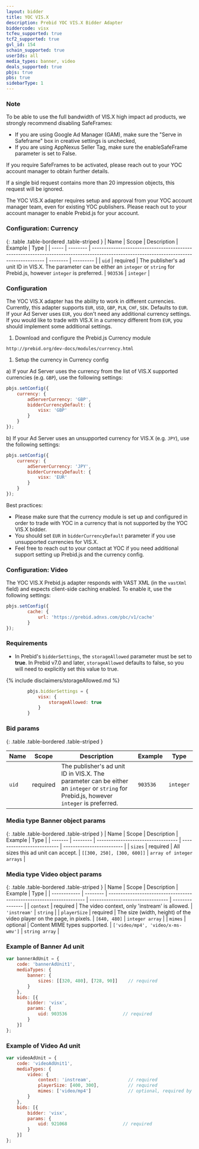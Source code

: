 ```yaml
---
layout: bidder
title: YOC VIS.X
description: Prebid YOC VIS.X Bidder Adapter
biddercode: visx
tcfeu_supported: true
tcf2_supported: true
gvl_id: 154
schain_supported: true
userIds: all
media_types: banner, video
deals_supported: true
pbjs: true
pbs: true
sidebarType: 1
---
```


### Note

To be able to use the full bandwidth of VIS.X high impact ad products, we strongly recommend disabling SafeFrames:

- If you are using Google Ad Manager (GAM), make sure the "Serve in Safeframe" box in creative settings is unchecked,
- If you are using AppNexus Seller Tag, make sure the enableSafeFrame parameter is set to False.

If you require SafeFrames to be activated, please reach out to your YOC account manager to obtain further details.

If a single bid request contains more than 20 impression objects, this request will be ignored.

The YOC VIS.X adapter requires setup and approval from your YOC account manager team, even for existing YOC publishers.
Please reach out to your account manager to enable Prebid.js for your account.

### Configuration: Currency

{: .table .table-bordered .table-striped }
| Name  | Scope    | Description                                                                                                                              | Example  | Type      |
| ----- | -------- | ---------------------------------------------------------------------------------------------------------------------------------------- | -------- | --------- |
| `uid` | required | The publisher's ad unit ID in VIS.X. The parameter can be either an `integer` or `string` for Prebid.js, however `integer` is preferred. | `903536` | `integer` |

### Configuration

The YOC VIS.X adapter has the ability to work in different currencies. Currently, this adapter supports `EUR`, `USD`,
`GBP`, `PLN`, `CHF`, `SEK`. Defaults to `EUR`. If your Ad Server uses `EUR`, you don't need any additional currency settings.
If you would like to trade with VIS.X in a currency different from `EUR`, you should implement some additional settings.

1. Download and configure the Prebid.js Currency module

`http://prebid.org/dev-docs/modules/currency.html`

1. Setup the currency in Currency config

a) If your Ad Server uses the currency from the list of VIS.X supported currencies (e.g. `GBP`), use the following settings:

```javascript
pbjs.setConfig({
    currency: {
        adServerCurrency: 'GBP',
        bidderCurrencyDefault: {
            visx: 'GBP'
        }
    }
});
```

b) If your Ad Server uses an unsupported currency for VIS.X (e.g. `JPY`), use the following settings:

```javascript
pbjs.setConfig({
    currency: {
        adServerCurrency: 'JPY',
        bidderCurrencyDefault: {
            visx: 'EUR'
        }
    }
});
```

Best practices:

- Please make sure that the currency module is set up and configured in order to trade with YOC in a currency that is not supported by the YOC VIS.X bidder.
- You should set `EUR` in `bidderCurrencyDefault` parameter if you use unsupported currencies for VIS.X.
- Feel free to reach out to your contact at YOC if you need additional support setting up Prebid.js and the currency config.

### Configuration: Video

The YOC VIS.X Prebid.js adapter responds with VAST XML (in the `vastXml` field) and expects client-side caching enabled. To enable it, use the following settings:

```javascript
pbjs.setConfig({
        cache: {
            url: 'https://prebid.adnxs.com/pbc/v1/cache'
        }
});
```

### Requirements

- In Prebid's `bidderSettings`, the `storageAllowed` parameter must be set to **true**. In Prebid v7.0 and later, `storageAllowed` defaults to false, so you will need to explicitly set this value to true.

{% include disclaimers/storageAllowed.md %}

```javascript
        pbjs.bidderSettings = {
            visx: {
                storageAllowed: true
            }
        }
```

### Bid params

{: .table .table-bordered .table-striped }

| Name  | Scope    | Description                                                                                                                              | Example  | Type      |
| ----- | -------- | ---------------------------------------------------------------------------------------------------------------------------------------- | -------- | --------- |
| `uid` | required | The publisher's ad unit ID in VIS.X. The parameter can be either an `integer` or `string` for Prebid.js, however `integer` is preferred. | `903536` | `integer` |

### Media type Banner object params

{: .table .table-bordered .table-striped }
| Name    | Scope    | Description                        | Example                    | Type                      |
| ------- | -------- | ---------------------------------- | -------------------------- | ------------------------- |
| `sizes` | required | All sizes this ad unit can accept. | `[[300, 250], [300, 600]]` | `array of integer arrays` |

### Media type Video object params

{: .table .table-bordered .table-striped }
| Name         | Scope    | Description                                                          | Example                           | Type            |
| ------------ | -------- | -------------------------------------------------------------------- | --------------------------------- | --------------- |
| `context`    | required | The video context, only 'instream' is allowed.                       | `'instream'`                      | `string`        |
| `playerSize` | required | The size (width, height) of the video player on the page, in pixels. | `[640, 480]`                      | `integer array` |
| `mimes`      | optional | Content MIME types supported.                                        | `['video/mp4', 'video/x-ms-wmv']` | `string array`  |

### Example of Banner Ad unit

```javascript
var bannerAdUnit = {
    code: 'bannerAdUnit1',
    mediaTypes: {
        banner: {
            sizes: [[320, 480], [728, 90]]    // required
        }
    },
    bids: [{
        bidder: 'visx',
        params: {
            uid: 903536                     // required
        }
    }]
};
```

### Example of Video Ad unit

```javascript
var videoAdUnit = {
    code: 'videoAdUnit1',
    mediaTypes: {
        video: {
            context: 'instream',              // required
            playerSize: [400, 300],           // required
            mimes: ['video/mp4']              // optional, required by Prebid Server
        }
    },
    bids: [{
        bidder: 'visx',
        params: {
            uid: 921068                     // required
        }
    }]
};
```
